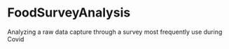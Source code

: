# FoodSurveyAnalysis
Analyzing a raw data capture through a survey most frequently use during Covid

